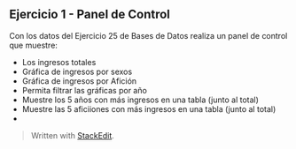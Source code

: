 ## Ejercicio 1 - Panel de Control	

Con los datos del Ejercicio 25 de Bases de Datos realiza un panel de control que muestre:

 - Los ingresos totales
 - Gráfica de ingresos por sexos
 - Gráfica de ingresos por Afición
 - Permita filtrar las gráficas por año
 - Muestre los 5 años con más ingresos en una tabla (junto al total)
 - Muestre las 5 aficiiones con más ingresos en una tabla (junto al total)
 - 


> Written with [StackEdit](https://stackedit.io/).
<!--stackedit_data:
eyJoaXN0b3J5IjpbMTMwNDM4NDIxOV19
-->